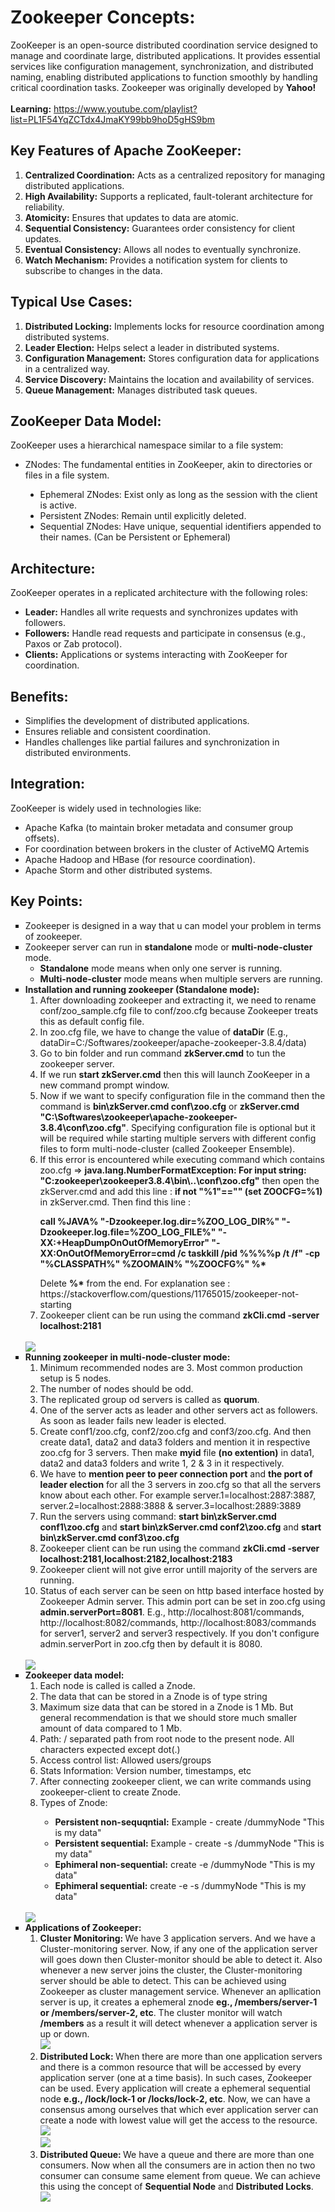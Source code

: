 # Zookeeper Concepts:
ZooKeeper is an open-source distributed coordination service designed to manage and coordinate large, distributed applications. 
It provides essential services like configuration management, synchronization, and distributed naming, enabling distributed applications 
to function smoothly by handling critical coordination tasks. Zookeeper was originally developed by **Yahoo!**<br><br>
<b>Learning:</b> https://www.youtube.com/playlist?list=PL1F54YqZCTdx4JmaKY99bb9hoD5gHS9bm

## Key Features of Apache ZooKeeper:
<ol>
  <li><b>Centralized Coordination:</b> Acts as a centralized repository for managing distributed applications.</li>
  <li><b>High Availability:</b> Supports a replicated, fault-tolerant architecture for reliability.</li>
  <li><b>Atomicity:</b> Ensures that updates to data are atomic.</li>
  <li><b>Sequential Consistency:</b> Guarantees order consistency for client updates.</li>
  <li><b>Eventual Consistency:</b> Allows all nodes to eventually synchronize.</li>
  <li><b>Watch Mechanism:</b> Provides a notification system for clients to subscribe to changes in the data.</li>
</ol>

## Typical Use Cases:
<ol>
<li><b>Distributed Locking:</b> Implements locks for resource coordination among distributed systems.</li>
<li><b>Leader Election:</b> Helps select a leader in distributed systems.</li>
<li><b>Configuration Management:</b> Stores configuration data for applications in a centralized way.</li>
<li><b>Service Discovery:</b> Maintains the location and availability of services.</li>
<li><b>Queue Management:</b> Manages distributed task queues.</li>
</ol>

## ZooKeeper Data Model:
ZooKeeper uses a hierarchical namespace similar to a file system:

<ul>
  <li> ZNodes: The fundamental entities in ZooKeeper, akin to directories or files in a file system.</li>
  <ul>
    <li type="disc"> Ephemeral ZNodes: Exist only as long as the session with the client is active.</li>
    <li type="disc">Persistent ZNodes: Remain until explicitly deleted.</li>
    <li type="disc">Sequential ZNodes: Have unique, sequential identifiers appended to their names. (Can be Persistent or Ephemeral)</li>
  </ul>  
</ul>

## Architecture:
ZooKeeper operates in a replicated architecture with the following roles:<br>
<ul>
  <li><b>Leader:</b> Handles all write requests and synchronizes updates with followers.</li>
  <li><b>Followers:</b> Handle read requests and participate in consensus (e.g., Paxos or Zab protocol).</li>
  <li><b>Clients:</b> Applications or systems interacting with ZooKeeper for coordination.</li>
</ul>

## Benefits:
<ul>
  <li>Simplifies the development of distributed applications.</li>
  <li>Ensures reliable and consistent coordination.</li>
  <li>Handles challenges like partial failures and synchronization in distributed environments.</li>
</ul>
  
## Integration:
ZooKeeper is widely used in technologies like:
<ul>
  <li>Apache Kafka (to maintain broker metadata and consumer group offsets).</li>
  <li>For coordination between brokers in the cluster of ActiveMQ Artemis</li>
  <li>Apache Hadoop and HBase (for resource coordination).</li>
  <li>Apache Storm and other distributed systems.</li>
</ul>

## Key Points:
<ul>
  <li type="square">Zookeeper is designed in a way that u can model your problem in terms of zookeeper.</li>
  <li type="square">Zookeeper server can run in <b>standalone</b> mode or <b>multi-node-cluster</b> mode.
    <ul>
      <li type = "circle"><b>Standalone</b> mode means when only one server is running.</li>
      <li type = "circle"><b>Multi-node-cluster</b> mode means when multiple servers are running.</li>
    </ul></li>
  <li type="square"><b>Installation and running zookeeper (Standalone mode):</b>
    <ol>
      <li>After downloading zookeeper and extracting it, we need to rename conf/zoo_sample.cfg file to conf/zoo.cfg because Zookeeper treats this as default config file.</li> 
      <li>In zoo.cfg file, we have to change the value of <b>dataDir</b> (E.g., dataDir=C:/Softwares/zookeeper/apache-zookeeper-3.8.4/data)</li>
      <li>Go to bin folder and run command <b>zkServer.cmd</b> to tun the zookeeper server.</li>
      <li>If we run <b>start zkServer.cmd</b> then this will launch ZooKeeper in a new command prompt window.</li>
      <li>Now if we want to specify configuration file in the command then the command is <b>bin\zkServer.cmd conf\zoo.cfg</b> or <b>zkServer.cmd "C:\Softwares\zookeeper\apache-zookeeper-3.8.4\conf\zoo.cfg"</b>. Specifying configuration file is optional but it will be required while starting multiple servers with different config files to form multi-node-cluster (called Zookeeper Ensemble).</li>
      <li>If this error is encountered while executing command which contains zoo.cfg => <b>java.lang.NumberFormatException: For input string: "C:zookeeper\zookeeper3.8.4\bin\..\conf\zoo.cfg"</b> then open the zkServer.cmd and add this line : <b>if not "%1"=="" (set ZOOCFG=%1)</b> in zkServer.cmd. Then find this line : <br><b><p>call %JAVA% "-Dzookeeper.log.dir=%ZOO_LOG_DIR%" "-Dzookeeper.log.file=%ZOO_LOG_FILE%" "-XX:+HeapDumpOnOutOfMemoryError" "-XX:OnOutOfMemoryError=cmd /c taskkill /pid %%%%p /t /f" -cp "%CLASSPATH%" %ZOOMAIN% "%ZOOCFG%" %*</p></b> Delete <b>%*</b> from the end. For explanation see : https://stackoverflow.com/questions/11765015/zookeeper-not-starting</li>
      <li>Zookeeper client can be run using the command <b>zkCli.cmd -server localhost:2181</b></li>
    </ol><br>
    <img src="https://github.com/aman-1998/Zookeeper_Concepts/blob/main/images/zookeeper_client_server.png"/>
  </li>
  <li type="square"><b>Running zookeeper in multi-node-cluster mode:</b>
    <ol>
      <li>Minimum recommended nodes are 3. Most common production setup is 5 nodes.</li>
      <li>The number of nodes should be odd.</li>
      <li>The replicated group od servers is called as <b>quorum</b>.</li>
      <li>One of the server acts as leader and other servers act as followers. As soon as leader fails new leader is elected.</li>
      <li>Create conf1/zoo.cfg, conf2/zoo.cfg and conf3/zoo.cfg. And then create data1, data2 and data3 folders and mention it in respective zoo.cfg for 3 servers. Then make <b>myid</b> file <b>(no extention)</b> in data1, data2 and data3 folders and write 1, 2 & 3 in it respectively.</li>
      <li>We have to <b>mention peer to peer connection port</b> and <b>the port of leader election</b> for all the 3 servers in zoo.cfg so that all the servers know about each other. For example server.1=localhost:2887:3887, server.2=localhost:2888:3888 & server.3=localhost:2889:3889</li>
      <li>Run the servers using command: <b>start bin\zkServer.cmd conf1\zoo.cfg</b> and <b>start bin\zkServer.cmd conf2\zoo.cfg</b> and <b>start bin\zkServer.cmd conf3\zoo.cfg</b></li>
      <li>Zookeeper client can be run using the command <b>zkCli.cmd -server localhost:2181,localhost:2182,localhost:2183</b></li>
      <li>Zookeeper client will not give error untill majority of the servers are running.</li>
      <li>Status of each server can be seen on http based interface hosted by Zookeeper Admin server. This admin port can be set in zoo.cfg using <b>admin.serverPort=8081</b>. E.g., http://localhost:8081/commands, http://localhost:8082/commands, http://localhost:8083/commands for server1, server2 and server3 respectively. If you don't configure admin.serverPort in zoo.cfg then by default it is 8080.</li>
    </ol><br>
    <img src="https://github.com/aman-1998/Zookeeper_Concepts/blob/main/images/Zookeeper_Multi_Node_Server.png"/>
  </li>
  <li type="square"><b>Zookeeper data model:</b> 
    <ol>
      <li>Each node is called is called a Znode.</li>
      <li>The data that can be stored in a Znode is of type string</li>
      <li>Maximum size data that can be stored in a Znode is 1 Mb. But general recommendation is that we should store much smaller amount of data compared to 1 Mb.</li>
      <li>Path: / separated path from root node to the present node. All characters expected except dot(.)</li>
      <li>Access control list: Allowed users/groups</li>
      <li>Stats Information: Version number, timestamps, etc</li>
      <li>After connecting zookeeper client, we can write commands using zookeeper-client to create Znode.</li>
      <li>Types of Znode:</li>
      <ul>
        <li type="circle"><b>Persistent non-sequqntial:</b> Example - create /dummyNode "This is my data"</li>
        <li type="circle"><b>Persistent sequential:</b> Example - create -s /dummyNode "This is my data"</li>
        <li type="circle"><b>Ephimeral non-sequential:</b> create -e /dummyNode "This is my data"</li>
        <li type="circle"><b>Ephimeral sequential:</b> create -e -s /dummyNode "This is my data"</li>
      </ul>
    </ol><br>
    <img src="https://github.com/aman-1998/Zookeeper_Concepts/blob/main/images/Znode_datamodel.png"/>
  </li>
  <li type="square"><b>Applications of Zookeeper:</b>
    <ol>
      <li type="1"><b>Cluster Monitoring: </b>We have 3 application servers. And we have a Cluster-monitoring server. Now, if any one of the application server will goes down then Cluster-monitor should be able to detect it. Also whenever a new server joins the cluster, the Cluster-monitoring server should be able to detect. This can be achieved using Zookeeper as cluster management service. Whenever an apllication server is up, it creates a ephemeral znode <b>eg., /members/server-1 or /members/server-2, etc</b>. The cluster monitor will watch <b>/members</b> as a result it will detect whenever a application server is up or down.<br>
      <img src="https://github.com/aman-1998/Zookeeper_Concepts/blob/main/images/Cluster_monitor.png"/>
      </li>
      <li type="1"><b>Distributed Lock: </b>When there are more than one application servers and there is a common resource that will be accessed by every application server (one at a time basis). In such cases, Zookeeper can be used. Every application will create a ephemeral sequential node <b>e.g., /lock/lock-1 or /locks/lock-2, etc</b>. Now, we can have a consensus among ourselves that which ever application server can create a node with lowest value will get the access to the resource.<br>
      <img src="https://github.com/aman-1998/Zookeeper_Concepts/blob/main/images/Distributed_Lock_1.png"/><br>
      <img src="https://github.com/aman-1998/Zookeeper_Concepts/blob/main/images/Distributed_Lock_2.png"/>
      </li>
      <li type="1"><b>Distributed Queue: </b>We have a queue and there are more than one consumers. Now when all the consumers are in action then no two consumer can consume same element from queue. We can achieve this using the concept of <b>Sequential Node</b> and <b>Distributed Locks</b>.<br>
      <img src="https://github.com/aman-1998/Zookeeper_Concepts/blob/main/images/Distributed_Queue.png"/>
      </li>
    </ol>
  </li>
</ul>
